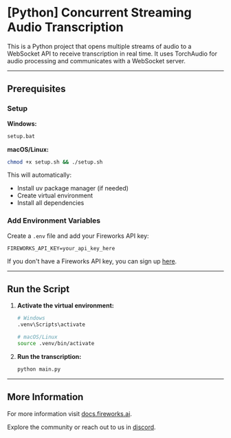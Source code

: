 # [Python] Concurrent Streaming Audio Transcription

This is a Python project that opens multiple streams of audio to a WebSocket API to receive transcription in real time. It uses TorchAudio for audio processing and communicates with a WebSocket server.

---

## Prerequisites

### Setup

**Windows:**
```cmd
setup.bat
```

**macOS/Linux:**
```bash
chmod +x setup.sh && ./setup.sh
```

This will automatically:
- Install uv package manager (if needed)
- Create virtual environment 
- Install all dependencies

### Add Environment Variables

Create a `.env` file and add your Fireworks API key:
```env
FIREWORKS_API_KEY=your_api_key_here
```
If you don't have a Fireworks API key, you can sign up [here](https://fireworks.ai/).

---

## Run the Script

1. **Activate the virtual environment:**
   ```bash
   # Windows
   .venv\Scripts\activate
   
   # macOS/Linux
   source .venv/bin/activate
   ```

2. **Run the transcription:**
   ```bash
   python main.py
   ```

---

## More Information

For more information visit [docs.fireworks.ai](https://www.google.com/url?q=https%3A%2F%2Fdocs.fireworks.ai%2Fapi-reference%2Faudio-streaming-transcriptions).

Explore the community or reach out to us in [discord](https://www.google.com/url?q=https%3A%2F%2Fdiscord.gg%2Ffireworks-ai).